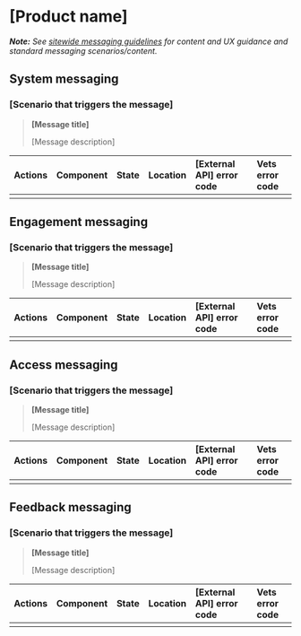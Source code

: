 # \[Product name\]

_**Note:** See_ [_sitewide messaging guidelines_](https://github.com/department-of-veterans-affairs/va.gov-team/edit/master/platform/design/design-system/guidelines/error-handling) _for content and UX guidance and standard messaging scenarios/content._

## System messaging

### \[Scenario that triggers the message\]

> **\[Message title\]**
>
> \[Message description\]

| Actions | Component | State | Location | \[External API\] error code | Vets error code |
| :--- | :--- | :--- | :--- | :--- | :--- |
|  |  |  |  |  |  |

## Engagement messaging

### \[Scenario that triggers the message\]

> **\[Message title\]**
>
> \[Message description\]

| Actions | Component | State | Location | \[External API\] error code | Vets error code |
| :--- | :--- | :--- | :--- | :--- | :--- |
|  |  |  |  |  |  |

## Access messaging

### \[Scenario that triggers the message\]

> **\[Message title\]**
>
> \[Message description\]

| Actions | Component | State | Location | \[External API\] error code | Vets error code |
| :--- | :--- | :--- | :--- | :--- | :--- |
|  |  |  |  |  |  |

## Feedback messaging

### \[Scenario that triggers the message\]

> **\[Message title\]**
>
> \[Message description\]

| Actions | Component | State | Location | \[External API\] error code | Vets error code |
| :--- | :--- | :--- | :--- | :--- | :--- |
|  |  |  |  |  |  |

